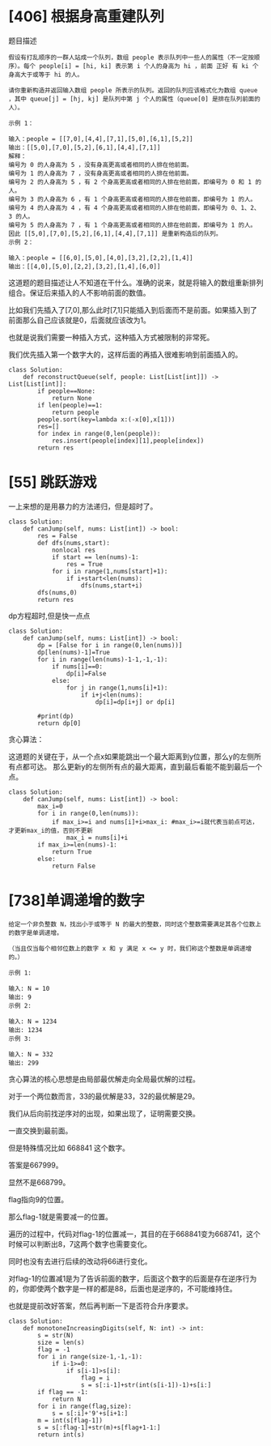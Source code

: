 # [406] 根据身高重建队列
题目描述
```
假设有打乱顺序的一群人站成一个队列，数组 people 表示队列中一些人的属性（不一定按顺序）。每个 people[i] = [hi, ki] 表示第 i 个人的身高为 hi ，前面 正好 有 ki 个身高大于或等于 hi 的人。

请你重新构造并返回输入数组 people 所表示的队列。返回的队列应该格式化为数组 queue ，其中 queue[j] = [hj, kj] 是队列中第 j 个人的属性（queue[0] 是排在队列前面的人）。

示例 1：

输入：people = [[7,0],[4,4],[7,1],[5,0],[6,1],[5,2]]
输出：[[5,0],[7,0],[5,2],[6,1],[4,4],[7,1]]
解释：
编号为 0 的人身高为 5 ，没有身高更高或者相同的人排在他前面。
编号为 1 的人身高为 7 ，没有身高更高或者相同的人排在他前面。
编号为 2 的人身高为 5 ，有 2 个身高更高或者相同的人排在他前面，即编号为 0 和 1 的人。
编号为 3 的人身高为 6 ，有 1 个身高更高或者相同的人排在他前面，即编号为 1 的人。
编号为 4 的人身高为 4 ，有 4 个身高更高或者相同的人排在他前面，即编号为 0、1、2、3 的人。
编号为 5 的人身高为 7 ，有 1 个身高更高或者相同的人排在他前面，即编号为 1 的人。
因此 [[5,0],[7,0],[5,2],[6,1],[4,4],[7,1]] 是重新构造后的队列。
示例 2：

输入：people = [[6,0],[5,0],[4,0],[3,2],[2,2],[1,4]]
输出：[[4,0],[5,0],[2,2],[3,2],[1,4],[6,0]]

```

这道题的题目描述让人不知道在干什么。准确的说来，就是将输入的数组重新排列组合。保证后来插入的人不影响前面的数值。

比如我们先插入了[7,0],那么此时[7,1]只能插入到后面而不是前面。如果插入到了前面那么自己应该就是0，后面就应该改为1。

也就是说我们需要一种插入方式，这种插入方式被限制的非常死。

我们优先插入第一个数字大的，这样后面的再插入很难影响到前面插入的。

```
class Solution:
    def reconstructQueue(self, people: List[List[int]]) -> List[List[int]]:
        if people==None:
            return None
        if len(people)==1:
            return people
        people.sort(key=lambda x:(-x[0],x[1]))
        res=[]
        for index in range(0,len(people)):
            res.insert(people[index][1],people[index])
        return res
```



# [55] 跳跃游戏

一上来想的是用暴力的方法递归，但是超时了。
```
class Solution:
    def canJump(self, nums: List[int]) -> bool:
        res = False
        def dfs(nums,start):
            nonlocal res
            if start == len(nums)-1:
                res = True
            for i in range(1,nums[start]+1):
                if i+start<len(nums):
                    dfs(nums,start+i)
        dfs(nums,0)
        return res
```

dp方程超时,但是快一点点
```
class Solution:
    def canJump(self, nums: List[int]) -> bool:
        dp = [False for i in range(0,len(nums))]
        dp[len(nums)-1]=True
        for i in range(len(nums)-1-1,-1,-1):
            if nums[i]==0:
                dp[i]=False
            else:
                for j in range(1,nums[i]+1):
                    if i+j<len(nums):
                        dp[i]=dp[i+j] or dp[i]
                
        #print(dp)
        return dp[0]
```

贪心算法：

这道题的关键在于，从一个点x如果能跳出一个最大距离到y位置，那么y的左侧所有点都可达。
那么更新y的左侧所有点的最大距离，直到最后看能不能到最后一个点。

```
class Solution:
    def canJump(self, nums: List[int]) -> bool:
        max_i=0
        for i in range(0,len(nums)):
            if max_i>=i and nums[i]+i>max_i: #max_i>=i就代表当前点可达，才更新max_i的值，否则不更新
                max_i = nums[i]+i
        if max_i>=len(nums)-1:
            return True
        else:
            return False
```


# [738]单调递增的数字
```
给定一个非负整数 N，找出小于或等于 N 的最大的整数，同时这个整数需要满足其各个位数上的数字是单调递增。

（当且仅当每个相邻位数上的数字 x 和 y 满足 x <= y 时，我们称这个整数是单调递增的。）

示例 1:

输入: N = 10
输出: 9
示例 2:

输入: N = 1234
输出: 1234
示例 3:

输入: N = 332
输出: 299

```

贪心算法的核心思想是由局部最优解走向全局最优解的过程。

对于一个两位数而言，33的最优解是33，32的最优解是29。

我们从后向前找逆序对的出现，如果出现了，证明需要交换。

一直交换到最前面。

但是特殊情况比如 668841 这个数字。

答案是667999。 

显然不是668799。

flag指向9的位置。

那么flag-1就是需要减一的位置。

遍历的过程中，代码对flag-1的位置减一，其目的在于668841变为668741，这个时候可以判断出8，7这两个数字也需要变化。

同时也没有去进行后续的改动将66进行变化。

对flag-1的位置减1是为了告诉前面的数字，后面这个数字的后面是存在逆序行为的，你即使两个数字是一样的都是88，后面也是逆序的，不可能维持住。

也就是提前改好答案，然后再判断一下是否符合升序要求。

```
class Solution:
    def monotoneIncreasingDigits(self, N: int) -> int:
        s = str(N)
        size = len(s)
        flag = -1
        for i in range(size-1,-1,-1):
            if i-1>=0:
                if s[i-1]>s[i]:
                    flag = i
                    s = s[:i-1]+str(int(s[i-1])-1)+s[i:]
        if flag == -1:
            return N
        for i in range(flag,size):
            s = s[:i]+'9'+s[i+1:]
        m = int(s[flag-1])
        s = s[:flag-1]+str(m)+s[flag+1-1:]
        return int(s)
```